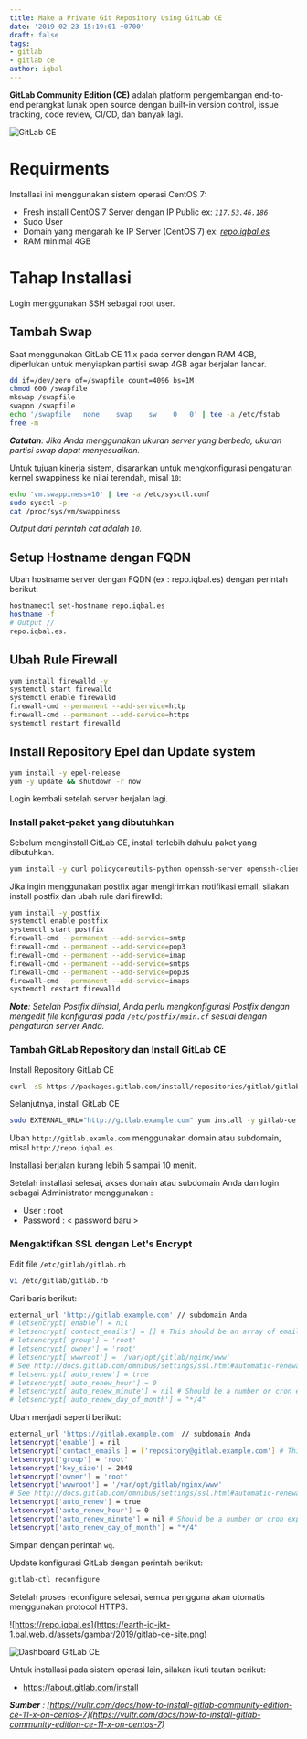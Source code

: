 ```yaml
---
title: Make a Private Git Repository Using GitLab CE
date: '2019-02-23 15:19:01 +0700'
draft: false
tags:
- gitlab
- gitlab ce
author: iqbal
---
```


**GitLab Community Edition (CE)** adalah platform pengembangan end-to-end perangkat lunak open source dengan built-in version control, issue tracking, code review, CI/CD, dan banyak lagi.

![GitLab CE](https://earth-id-jkt-1.bal.web.id/assets/gambar/2019/gitlab-ce.png)

# Requirments

Installasi ini menggunakan sistem operasi CentOS 7:

- Fresh install CentOS 7 Server dengan IP Public ex: _`117.53.46.186`_
- Sudo User
- Domain yang mengarah ke IP Server (CentOS 7) ex: [_repo.iqbal.es_](https://repo.iqbal.es)
- RAM minimal 4GB

# Tahap Installasi

Login menggunakan SSH sebagai root user.

## Tambah Swap

Saat menggunakan GitLab CE 11.x pada server dengan RAM 4GB, diperlukan untuk menyiapkan partisi swap 4GB agar berjalan lancar.
```bash
dd if=/dev/zero of=/swapfile count=4096 bs=1M
chmod 600 /swapfile
mkswap /swapfile
swapon /swapfile
echo '/swapfile   none    swap    sw    0   0' | tee -a /etc/fstab
free -m
```
_**Catatan**: Jika Anda menggunakan ukuran server yang berbeda, ukuran partisi swap dapat menyesuaikan._

Untuk tujuan kinerja sistem, disarankan untuk mengkonfigurasi pengaturan kernel swappiness ke nilai terendah, misal `10`:
```bash
echo 'vm.swappiness=10' | tee -a /etc/sysctl.conf
sudo sysctl -p
cat /proc/sys/vm/swappiness
```
_Output dari perintah cat adalah `10`._

## Setup Hostname dengan FQDN

Ubah hostname server dengan FQDN (ex : repo.iqbal.es) dengan perintah berikut:
```bash
hostnamectl set-hostname repo.iqbal.es
hostname -f
# Output //
repo.iqbal.es.
```

## Ubah Rule Firewall
```bash
yum install firewalld -y
systemctl start firewalld
systemctl enable firewalld
firewall-cmd --permanent --add-service=http
firewall-cmd --permanent --add-service=https
systemctl restart firewalld
```

## Install Repository Epel dan Update system
```bash
yum install -y epel-release
yum -y update && shutdown -r now
```
Login kembali setelah server berjalan lagi.

### Install paket-paket yang dibutuhkan
Sebelum menginstall GitLab CE, install terlebih dahulu paket yang dibutuhkan.
```bash
yum install -y curl policycoreutils-python openssh-server openssh-clients
```
Jika ingin menggunakan postfix agar mengirimkan notifikasi email, silakan install postfix dan ubah rule dari firewlld:
```bash
yum install -y postfix
systemctl enable postfix
systemctl start postfix
firewall-cmd --permanent --add-service=smtp
firewall-cmd --permanent --add-service=pop3
firewall-cmd --permanent --add-service=imap
firewall-cmd --permanent --add-service=smtps
firewall-cmd --permanent --add-service=pop3s
firewall-cmd --permanent --add-service=imaps
systemctl restart firewalld
```
_**Note**: Setelah Postfix diinstal, Anda perlu mengkonfigurasi Postfix dengan mengedit file konfigurasi pada `/etc/postfix/main.cf` sesuai dengan pengaturan server Anda._

### Tambah GitLab Repository dan Install GitLab CE

Install Repository GitLab CE
```bash
curl -sS https://packages.gitlab.com/install/repositories/gitlab/gitlab-ce/script.rpm.sh | bash
```
Selanjutnya, install GitLab CE
```bash
sudo EXTERNAL_URL="http://gitlab.example.com" yum install -y gitlab-ce
```
Ubah `http://gitlab.examle.com` menggunakan domain atau subdomain, misal `http://repo.iqbal.es`.

Installasi berjalan kurang lebih 5 sampai 10 menit.

Setelah installasi selesai, akses domain atau subdomain Anda dan login sebagai Administrator menggunakan :

- User : root
- Password : < password baru >

### Mengaktifkan SSL dengan Let's Encrypt

Edit file `/etc/gitlab/gitlab.rb`
```bash
vi /etc/gitlab/gitlab.rb
```

Cari baris berikut:
```bash
external_url 'http://gitlab.example.com' // subdomain Anda
# letsencrypt['enable'] = nil
# letsencrypt['contact_emails'] = [] # This should be an array of email addresses to add as contacts
# letsencrypt['group'] = 'root'
# letsencrypt['owner'] = 'root'
# letsencrypt['wwwroot'] = '/var/opt/gitlab/nginx/www'
# See http://docs.gitlab.com/omnibus/settings/ssl.html#automatic-renewal for more on these sesttings
# letsencrypt['auto_renew'] = true
# letsencrypt['auto_renew_hour'] = 0
# letsencrypt['auto_renew_minute'] = nil # Should be a number or cron expression, if specified.
# letsencrypt['auto_renew_day_of_month'] = "*/4"
```
Ubah menjadi seperti berikut:
```bash
external_url 'https://gitlab.example.com' // subdomain Anda
letsencrypt['enable'] = nil
letsencrypt['contact_emails'] = ['repository@gitlab.example.com'] # This should be an array of email addresses to add as contacts
letsencrypt['group'] = 'root'
letsencrypt['key_size'] = 2048
letsencrypt['owner'] = 'root'
letsencrypt['wwwroot'] = '/var/opt/gitlab/nginx/www'
# See http://docs.gitlab.com/omnibus/settings/ssl.html#automatic-renewal for more on these sesttings
letsencrypt['auto_renew'] = true
letsencrypt['auto_renew_hour'] = 0
letsencrypt['auto_renew_minute'] = nil # Should be a number or cron expression, if specified.
letsencrypt['auto_renew_day_of_month'] = "*/4"
```
Simpan dengan perintah `wq`.

Update konfigurasi GitLab dengan perintah berikut:
```bash
gitlab-ctl reconfigure
```

Setelah proses reconfigure selesai, semua pengguna akan otomatis menggunakan protocol HTTPS.

![https://repo.iqbal.es](https://earth-id-jkt-1.bal.web.id/assets/gambar/2019/gitlab-ce-site.png)

![Dashboard GitLab CE](https://earth-id-jkt-1.bal.web.id/assets/gambar/2019/gitlab-ce-dashboard.png)

Untuk installasi pada sistem operasi lain, silakan ikuti tautan berikut:

- https://about.gitlab.com/install

_**Sumber** : [https://vultr.com/docs/how-to-install-gitlab-community-edition-ce-11-x-on-centos-7](https://vultr.com/docs/how-to-install-gitlab-community-edition-ce-11-x-on-centos-7)_
